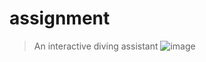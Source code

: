 # assignment
>
> An interactive diving assistant
>![image](https://github.com/liu1597/CodeDay/assets/48242495/fb6e88c6-0a16-454b-8f90-3e5628c1335b)


